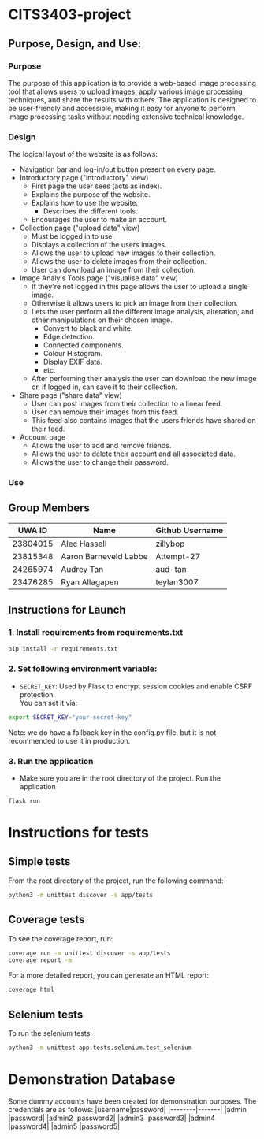 # CITS3403-project


## Purpose, Design, and Use:
### Purpose
The purpose of this application is to provide a web-based image processing tool that allows users to upload images, apply various image processing techniques, and share the results with others. The application is designed to be user-friendly and accessible, making it easy for anyone to perform image processing tasks without needing extensive technical knowledge.
### Design
The logical layout of the website is as follows:
- Navigation bar and log-in/out button present on every page.
- Introductory page ("introductory" view)
    - First page the user sees (acts as index).
    - Explains the purpose of the website.
    - Explains how to use the website.
        - Describes the different tools.
    - Encourages the user to make an account.
- Collection page ("upload data" view)
    - Must be logged in to use.
    - Displays a collection of the users images.
    - Allows the user to upload new images to their collection.
    - Allows the user to delete images from their collection.
    - User can download an image from their collection.
- Image Analyis Tools page ("visualise data" view)
    - If they're not logged in this page allows the user to upload a single image.
    - Otherwise it allows users to pick an image from their collection.
    - Lets the user perform all the different image analysis, alteration, and other manipulations on their chosen image.
        - Convert to black and white.
        - Edge detection.
        - Connected components.
        - Colour Histogram.
        - Display EXIF data.
        - etc.
    - After performing their analysis the user can download the new image or, if logged in, can save it to their collection.
- Share page ("share data" view)
    - User can post images from their collection to a linear feed.
    - User can remove their images from this feed.
    - This feed also contains images that the users friends have shared on their feed.
- Account page
    - Allows the user to add and remove friends.
    - Allows the user to delete their account and all associated data.
    - Allows the user to change their password.
### Use

## Group Members
| UWA ID | Name | Github Username |
|--------|------|-----------------|
| 23804015 | Alec Hassell | zillybop |
| 23815348 | Aaron Barneveld Labbe | Attempt-27 |
| 24265974 | Audrey Tan | aud-tan |
| 23476285 | Ryan Allagapen | teylan3007 |

## Instructions for Launch
### 1. Install requirements from requirements.txt
```bash
pip install -r requirements.txt
```


### 2. Set following environment variable:

- `SECRET_KEY`: Used by Flask to encrypt session cookies and enable CSRF protection.  
  You can set it via:
```bash
export SECRET_KEY="your-secret-key"
```

Note: we do have a fallback key in the config.py file, but it is not recommended to use it in production.

### 3. Run the application
- Make sure you are in the root directory of the project.
Run the application
```bash
flask run
```

# Instructions for tests
## Simple tests
From the root directory of the project, run the following command:
```bash
python3 -m unittest discover -s app/tests
```

## Coverage tests
To see the coverage report, run:
```bash
coverage run -m unittest discover -s app/tests
coverage report -m
```
For a more detailed report, you can generate an HTML report:
```bash
coverage html
```

## Selenium tests
To run the selenium tests:
```bash
python3 -m unittest app.tests.selenium.test_selenium     
```


# Demonstration Database
Some dummy accounts have been created for demonstration purposes. The credentials are as follows:
|username|password|
|--------|-------|
|admin  |password|
|admin2  |password2|
|admin3  |password3|
|admin4  |password4|
|admin5  |password5|
